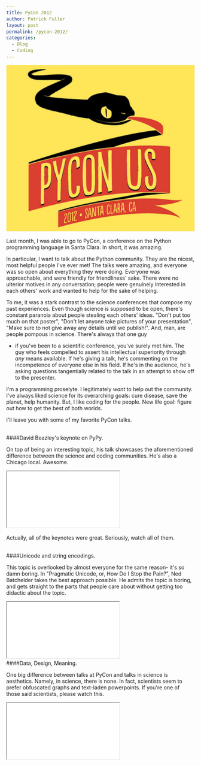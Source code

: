 ```yaml
---
title: PyCon 2012
author: Patrick Fuller
layout: post
permalink: /pycon-2012/
categories:
  - Blog
  - Coding
---
```


![](/img/pycon.png)

Last month, I was able to go to PyCon, a conference on the Python programming language
in Santa Clara. In short, it was amazing.

In particular, I want to talk about the Python community. They are the nicest,
most helpful people I've ever met! The talks were amazing, and everyone was so
open about everything they were doing. Everyone was approachable, and were friendly
for friendliness' sake. There were no ulterior motives in any conversation; people
were genuinely interested in each others' work and wanted to help for the sake
of helping.

To me, it was a stark contrast to the science conferences that compose my past experiences.
Even though science is supposed to be open, there's constant paranoia about people
stealing each others' ideas. "Don't put too much on that poster", "Don't let anyone
take pictures of your presentation", "Make sure to not give away any details until
we publish!". And, man, are people pompous in science. There's always that one guy
- if you've been to a scientific conference, you've surely met him. The guy who
feels compelled to assert his intellectual superiority through *any* means
available. If he's giving a talk, he's commenting on the incompetence of everyone
else in his field. If he's in the audience, he's asking questions tangentially
    related to the talk in an attempt to show off to the presenter.

I'm a programming proselyte. I legitimately *want* to help out the community.
I've always liked science for its overarching goals: cure disease, save the planet,
help humanity. But, I like coding for the people. New life goal: figure out how
to get the best of both worlds.

I'll leave you with some of my favorite PyCon talks.

<br />
####David Beazley's keynote on PyPy.

On top of being an interesting topic, his talk
showcases the aforementioned difference between the science and coding communities.
He's also a Chicago local. Awesome.

<iframe width=\"600\" height=\"337\" src=\"http://www.youtube.com/embed/l\_HBRhcgeuQ?color=white&amp;theme=light\">&nbsp;</iframe>

Actually, all of the keynotes were great. Seriously, watch all of them.

<br />
####Unicode and string encodings.

This topic is overlooked by almost everyone for the
same reason- it's so damn boring. In "Pragmatic Unicode, or, How Do I Stop the Pain?",
Ned Batchelder takes the best approach possible. He admits the topic is boring,
and gets straight to the parts that people care about without getting too didactic
about the topic.

<iframe width=\"600\" height=\"337\" src=\"http://www.youtube.com/embed/sgHbC6udIqc?color=white&amp;theme=light\">&nbsp;</iframe>

<br />
####Data, Design, Meaning.

One big difference between talks at PyCon and talks in science is aesthetics.
Namely, in science, there is none. In fact, scientists seem to prefer obfuscated
graphs and text-laden powerpoints. If you're one of those said scientists, please
watch this.

<iframe width=\"600\" height=\"337\" src=\"http://www.youtube.com/embed/sgHbC6udIqc?color=white&amp;theme=light\">&nbsp;</iframe>
